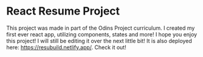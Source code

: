 # React Resume Project

This project was made in part of the Odins Project curriculum. I created my first ever react app, utilizing components, states and more! I hope you enjoy this project! I will still be editing it over the next little bit! It is also deployed here: https://resubuild.netlify.app/. Check it out!
